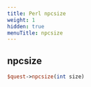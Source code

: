 ```yaml
---
title: Perl npcsize
weight: 1
hidden: true
menuTitle: npcsize
---
```

## npcsize
```perl
$quest->npcsize(int size)
```